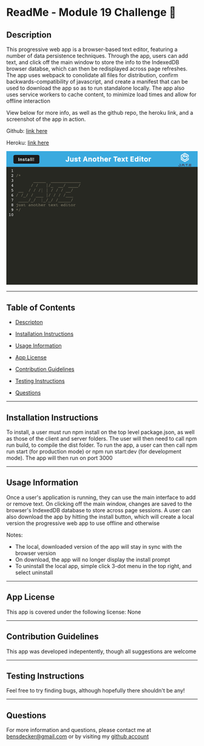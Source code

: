 # ReadMe - Module 19 Challenge 📝

## Description 

This progressive web app is a browser-based text editor, featuring a number of data persistence techniques. Through the app, users can add text, and click off the main window to store the info to the IndexedDB browser databse, which can then be redisplayed across page refreshes.  The app uses webpack to conolidate all files for distribution, confirm backwards-compatibility of javascript, and create a manifest that can be used to download the app so as to run standalone locally.  The app also uses service workers to cache content, to minimize load times and allow for offline interaction

View below for more info, as well as the github repo, the heroku link, and a screenshot of the app in action.  

Github: [link here](https://github.com/BenjiCCB/challenge-19)

Heroku: [link here](https://www.youtube.com/watch?v=CU9BR6PX6kk)

![screenshot](./client/src/images/appshot.png)

---

## Table of Contents 

* [Descripton](#description)

* [Installation Instructions](#installation-instructions)

* [Usage Information](#usage-information)

* [App License](#app-license)

* [Contribution Guidelines](#contribution-guidelines)

* [Testing Instructions](#testing-instructions)

* [Questions](#questions)

---

## Installation Instructions 

To install, a user must run npm install on the top level package.json, as well as those of the client and server folders.  The user will then need to call npm run build, to compile the dist folder.  To run the app, a user can then call npm run start (for production mode) or npm run start:dev (for development mode).  The app will then run on port 3000

---

## Usage Information 

Once a user's application is running, they can use the main interface to add or remove text.  On clicking off the main window, changes are saved to the browser's IndexedDB database to store across page sessions.  A user can also download the app by hitting the install button, which will create a local version the progressive web app to use offline and otherwise

Notes:
* The local, downloaded version of the app will stay in sync with the browser version
* On download, the app will no longer display the install prompt
* To uninstall the local app, simple click 3-dot menu in the top right, and select uninstall

---

## App License 

This app is covered under the following license: None

---

## Contribution Guidelines 

This app was developed indepentently, though all suggestions are welcome

---

## Testing Instructions 

Feel free to try finding bugs, although hopefully there shouldn't be any!

---

## Questions 

For more information and questions, please contact me at <bensdecker@gmail.com> or by visiting my [github account](https://github.com/benjiCCB)